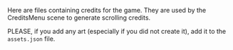 Here are files containing credits for the game. They are used by the CreditsMenu scene to generate
scrolling credits.

PLEASE, if you add any art (especially if you did not create it), add it to the `assets.json` file.
